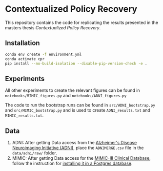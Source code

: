 # Contextualized Policy Recovery

This repository contains the code for replicating the results presented in the masters thesis *Contextualized Policy Recovery*.

## Installation

```bash
conda env create -f environment.yml
conda activate cpr
pip install --no-build-isolation --disable-pip-version-check -e .
```

## Experiments
All other experiments to create the relevant figures can be found in `notebooks/MIMIC_figures.py` and `notebooks/ADNI_figures.py` 

The code to run the bootstrap runs can be found in `src/ADNI_bootstrap.py` and `src/MIMIC_bootstrap.py` and is used to create `ADNI_results.txt` and `MIMIC_results.txt`. 
## Data 
1) ADNI: After getting Data access from the [Alzheimer's Disease Neuroimaging Initiative (ADNI)](https://adni.loni.usc.edu/), place the `ADNIMERGE.csv` file in the `data/adni/raw/` folder.
2) MIMIC: After getting Data access for the [MIMIC-III Clinical Database](https://physionet.org/content/mimiciii/1.4/), follow the instruction for [installing it in a Postgres database](https://mimic.physionet.org/tutorials/install-mimic-locally-ubuntu/).
